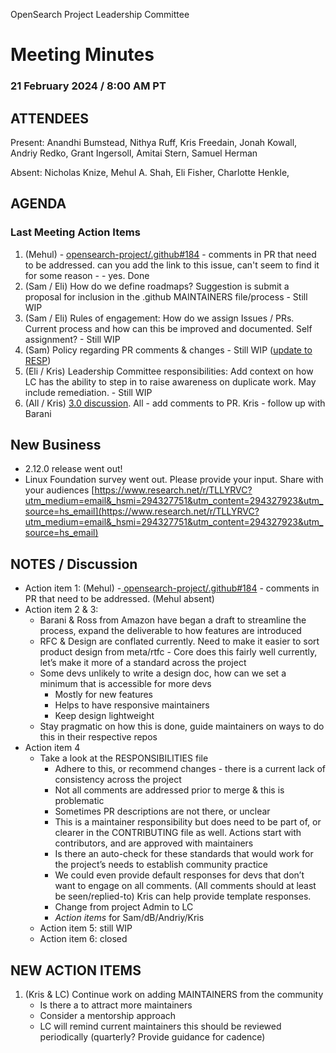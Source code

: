 OpenSearch Project Leadership Committee


# Meeting Minutes 


### 21 February 2024 / 8:00 AM PT


## ATTENDEES

Present: Anandhi Bumstead, Nithya Ruff, Kris Freedain, Jonah Kowall, Andriy Redko, Grant Ingersoll, Amitai Stern, Samuel Herman

Absent: Nicholas Knize, Mehul A. Shah, Eli Fisher, Charlotte Henkle, 


## AGENDA


### Last Meeting Action Items

1. (Mehul) - [opensearch-project/.github#184](https://github.com/opensearch-project/.github/pull/184#partial-pull-merging) - comments in PR that need to be addressed.  can you add the link to this issue, can't seem to find it for some reason - - yes. Done 
2. (Sam / Eli) How do we define roadmaps? Suggestion is submit a proposal for inclusion in the .github MAINTAINERS file/process - Still WIP
3. (Sam / Eli) Rules of engagement: How do we assign Issues / PRs. Current process and how can this be improved and documented. Self assignment? - Still WIP
4. (Sam) Policy regarding PR comments & changes - Still WIP ([update to RESP](https://github.com/opensearch-project/.github/blob/main/RESPONSIBILITIES.md))
5. (Eli / Kris) Leadership Committee responsibilities: Add context on how LC has the ability to step in to raise awareness on duplicate work. May include remediation. - Still WIP
6. (All / Kris) [3.0 discussion](https://github.com/opensearch-project/.github/issues/186). All - add comments to PR. Kris - follow up with Barani


## New Business

* 2.12.0 release went out! 
* Linux Foundation survey went out. Please provide your input. Share with your audiences [https://www.research.net/r/TLLYRVC?utm_medium=email&_hsmi=294327751&utm_content=294327923&utm_source=hs_email](https://www.research.net/r/TLLYRVC?utm_medium=email&_hsmi=294327751&utm_content=294327923&utm_source=hs_email) 


## NOTES / Discussion

* Action item 1: (Mehul) -[ opensearch-project/.github#184](https://github.com/opensearch-project/.github/pull/184) - comments in PR that need to be addressed. (Mehul absent) 
* Action item 2 & 3: 
    * Barani & Ross from Amazon have began a draft to streamline the process, expand the deliverable to how features are introduced
    * RFC & Design are conflated currently. Need to make it easier to sort product design from meta/rtfc - Core does this fairly well currently, let’s make it more of a standard across the project 
    * Some devs unlikely to write a design doc, how can we set a minimum that is accessible for more devs
        * Mostly for new features
        * Helps to have responsive maintainers
        * Keep design lightweight
    * Stay pragmatic on how this is done, guide maintainers on ways to do this in their respective repos
* Action item 4
    * Take a look at the RESPONSIBILITIES file
        * Adhere to this, or recommend changes - there is a current lack of consistency across the project 
        * Not all comments are addressed prior to merge & this is problematic
        * Sometimes PR descriptions are not there, or unclear
        * This is a maintainer responsibility but does need to be part of, or clearer in the CONTRIBUTING file as well. Actions start with contributors, and are approved with maintainers
        * Is there an auto-check for these standards that would work for the project’s needs to establish community practice
        * We could even provide default responses for devs that don’t want to engage on all comments. (All comments should at least be seen/replied-to) Kris can help provide template responses. 
        * Change from project Admin to LC
        * _Action items_ for Sam/dB/Andriy/Kris
    * Action item 5: still WIP
    * Action item 6: closed


## NEW ACTION ITEMS

1. (Kris & LC) Continue work on adding MAINTAINERS from the community 
    * Is there a to attract more maintainers
    * Consider a mentorship approach
    * LC will remind current maintainers this should be reviewed periodically (quarterly? Provide guidance for cadence) 

 